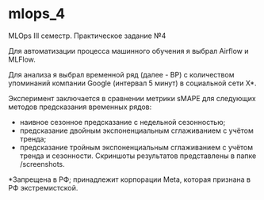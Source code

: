 # mlops_4
MLOps III семестр. Практическое задание №4

Для автоматизации процесса машинного обучения я выбрал Airflow и MLFlow.

Для анализа я выбрал временной ряд (далее - ВР) с количеством упоминаний компании Google (интервал 5 минут) в социальной сети Х*.

Эксперимент заключается в сравнении метрики sMAPE для следующих методов предсказания временных рядов:
- наивное сезонное предсказание с недельной сезонностью;
- предсказание двойным экспоненциальным сглаживанием с учётом тренда;
- предсказание тройным экспоненциальным сглаживанием с учётом тренда и сезонности.
Скриншоты результатов представлены в папке /screenshots.

*Запрещена в РФ; принадлежит корпорации Meta, которая признана в РФ экстремистской.
